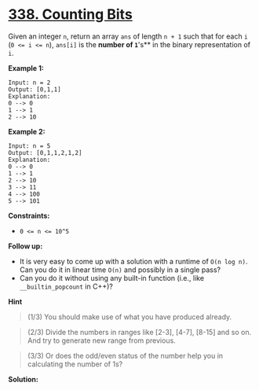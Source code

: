 # [338. Counting Bits](https://leetcode.com/problems/counting-bits/?envType=daily-question&envId=2023-09-01)

Given an integer `n`, return an array `ans` of length `n + 1` such that for each `i` (`0 <= i <= n`), `ans[i]` is the **number of `1`**'s**  in the binary representation of `i`.

**Example 1:** 

```
Input: n = 2
Output: [0,1,1]
Explanation:
0 --> 0
1 --> 1
2 --> 10
```

**Example 2:** 

```
Input: n = 5
Output: [0,1,1,2,1,2]
Explanation:
0 --> 0
1 --> 1
2 --> 10
3 --> 11
4 --> 100
5 --> 101
```

**Constraints:** 

- `0 <= n <= 10^5`

**Follow up:** 

- It is very easy to come up with a solution with a runtime of `O(n log n)`. Can you do it in linear time `O(n)` and possibly in a single pass?
- Can you do it without using any built-in function (i.e., like `__builtin_popcount` in C++)?

**Hint**
> (1/3) You should make use of what you have produced already.

> (2/3) Divide the numbers in ranges like [2-3], [4-7], [8-15] and so on. And try to generate new range from previous.

>(3/3) Or does the odd/even status of the number help you in calculating the number of 1s?

**Solution:**
```

```
